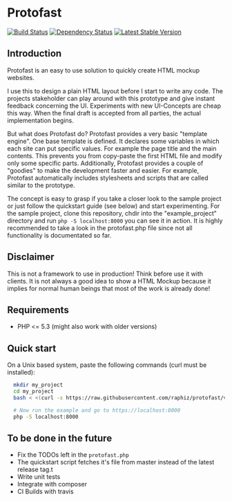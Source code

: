 # Protofast
[![Build Status](https://travis-ci.org/raphiz/protofast.svg?branch=master)](https://travis-ci.org/raphiz/protofast)
[![Dependency Status](https://www.versioneye.com/user/projects/5470c2c8810106a6cc00058d/badge.svg?style=flat)](https://www.versioneye.com/user/projects/5470c2c8810106a6cc00058d)
[![Latest Stable Version](https://poser.pugx.org/raphizim/protofast/version.svg)](https://packagist.org/packages/raphizim/protofast)

## Introduction
Protofast is an easy to use solution to quickly create HTML mockup websites.

I use this to design a plain HTML layout before I start to write any code. The projects stakeholder can play around with this prototype and give instant feedback concerning the UI. Experiments with new UI-Concepts are cheap this way. When the final draft is accepted from all parties, the actual implementation begins.

But what does Protofast do?
Protofast provides a very basic "template engine".
One base template is defined. It declares some variables in which each site can put specific values.
For example the page title and the main contents.
This prevents you from copy-paste the first HTML file and modify only some specific parts.
Additionally, Protofast provides a couple of "goodies" to make the development faster and easier.
For example, Protofast automatically includes stylesheets and scripts that are called
similar to the prototype.

The concept is easy to grasp if you take a closer look to the sample project or just follow the
quickstart guide (see below) and start experimenting. For the sample project, clone this repository, chdir into the
"example_project" directory and run `php -S localhost:8000` you can see it in action.
It is highly recommended to take a look in the protofast.php file since not all functionality is  documentated so far.

## Disclaimer
This is not a framework to use in production! Think before use it with clients.
It is not always a good idea to show a HTML Mockup because it implies for normal human
beings that most of the work is already done!

## Requirements
* PHP <= 5.3 (might also work with older versions)

## Quick start
On a Unix based system, paste the following commands (curl must be installed):
```bash
  mkdir my_project
  cd my_project
  bash < <(curl -s https://raw.githubusercontent.com/raphiz/protofast/v1.1.0/quickstart.sh)

  # Now run the example and go to https://localhost:8000
  php -S localhost:8000
```

## To be done in the future
* Fix the TODOs left in the `protofast.php`
* The quickstart script fetches it's file from master instead of the latest release tag.t
* Write unit tests
* Integrate with composer
* CI Builds with travis
